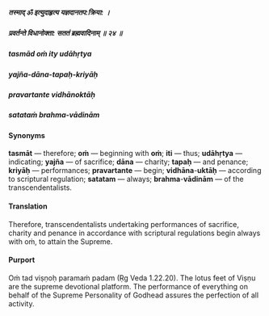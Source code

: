 ##### तस्माद् ॐ इत्युदाहृत्य यज्ञदानतप:क्रिया: ।
##### प्रवर्तन्ते विधानोक्ता: सततं ब्रह्मवादिनाम् ॥ २४ ॥

##### tasmād oṁ ity udāhṛtya
##### yajña-dāna-tapaḥ-kriyāḥ
##### pravartante vidhānoktāḥ
##### satataṁ brahma-vādinām

#### Synonyms

**tasmāt** — therefore; **oṁ** — beginning with **oṁ**; **iti** — thus; **udāhṛtya** — indicating; **yajña** — of sacrifice; **dāna** — charity; **tapaḥ** — and penance; **kriyāḥ** — performances; **pravartante** — begin; **vidhāna**-**uktāḥ** — according to scriptural regulation; **satatam** — always; **brahma**-**vādinām** — of the transcendentalists.

#### Translation

Therefore, transcendentalists undertaking performances of sacrifice, charity and penance in accordance with scriptural regulations begin always with oṁ, to attain the Supreme.

#### Purport

Oṁ tad viṣṇoḥ paramaṁ padam (Ṛg Veda 1.22.20). The lotus feet of Viṣṇu are the supreme devotional platform. The performance of everything on behalf of the Supreme Personality of Godhead assures the perfection of all activity.